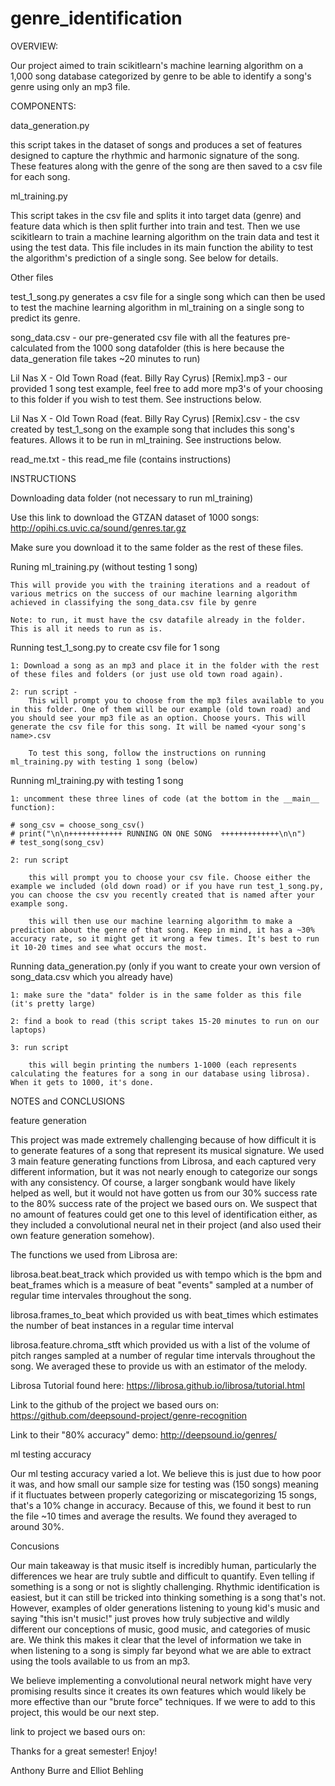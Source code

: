 # genre_identification

OVERVIEW:

Our project aimed to train scikitlearn's machine learning algorithm on a 1,000 song database categorized by genre to be able to identify a song's genre using only an mp3 file. 

COMPONENTS:

data_generation.py

this script takes in the dataset of songs and produces a set of features designed to capture the rhythmic and harmonic signature of the song. These features along with the genre of the song are then saved to a csv file for each song. 

ml_training.py

This script takes in the csv file and splits it into target data (genre) and feature data which is then split further into train and test. Then we use scikitlearn to train a machine learning algorithm on the train data and test it using the test data. This file includes in its main function the ability to test the algorithm's prediction of a single song. See below for details.

Other files

test_1_song.py generates a csv file for a single song which can then be used to test the machine learning algorithm in ml_training on a single song to predict its genre. 

song_data.csv - our pre-generated csv file with all the features pre-calculated from the 1000 song datafolder (this is here because the data_generation file takes ~20 minutes to run)

Lil Nas X - Old Town Road (feat. Billy Ray Cyrus) [Remix].mp3 - our provided 1 song test example, feel free to add more mp3's of your choosing to this folder if you wish to test them. See instructions below. 

Lil Nas X - Old Town Road (feat. Billy Ray Cyrus) [Remix].csv - the csv created by test_1_song on the example song that includes this song's features. Allows it to be run in ml_training. See instructions below. 

read_me.txt - this read_me file (contains instructions)

INSTRUCTIONS

Downloading data folder (not necessary to run ml_training)

Use this link to download the GTZAN dataset of 1000 songs: http://opihi.cs.uvic.ca/sound/genres.tar.gz

Make sure you download it to the same folder as the rest of these files. 

Runing ml_training.py (without testing 1 song)

    This will provide you with the training iterations and a readout of various metrics on the success of our machine learning algorithm achieved in classifying the song_data.csv file by genre
    
    Note: to run, it must have the csv datafile already in the folder. This is all it needs to run as is. 

Running test_1_song.py to create csv file for 1 song

    1: Download a song as an mp3 and place it in the folder with the rest of these files and folders (or just use old town road again). 
    
    2: run script - 
        This will prompt you to choose from the mp3 files available to you in this folder. One of them will be our example (old town road) and you should see your mp3 file as an option. Choose yours. This will generate the csv file for this song. It will be named <your song's name>.csv
        
        To test this song, follow the instructions on running ml_training.py with testing 1 song (below)

Running ml_training.py with testing 1 song

    1: uncomment these three lines of code (at the bottom in the __main__ function): 

    # song_csv = choose_song_csv()
    # print("\n\n++++++++++++ RUNNING ON ONE SONG  +++++++++++++\n\n")
    # test_song(song_csv)

    2: run script
    
        this will prompt you to choose your csv file. Choose either the example we included (old down road) or if you have run test_1_song.py, you can choose the csv you recently created that is named after your example song. 
        
        this will then use our machine learning algorithm to make a prediction about the genre of that song. Keep in mind, it has a ~30% accuracy rate, so it might get it wrong a few times. It's best to run it 10-20 times and see what occurs the most. 

Running data_generation.py (only if you want to create your own version of song_data.csv which you already have)

    1: make sure the "data" folder is in the same folder as this file (it's pretty large)
    
    2: find a book to read (this script takes 15-20 minutes to run on our laptops)
    
    3: run script 
    
        this will begin printing the numbers 1-1000 (each represents calculating the features for a song in our database using librosa). When it gets to 1000, it's done. 

NOTES and CONCLUSIONS

feature generation

This project was made extremely challenging because of how difficult it is to generate features of a song that represent its musical signature. We used 3 main feature generating functions from Librosa, and each captured very different information, but it was not nearly enough to categorize our songs with any consistency. Of course, a larger songbank would have likely helped as well, but it would not have gotten us from our 30% success rate to the 80% success rate of the project we based ours on. We suspect that no amount of features could get one to this level of identification either, as they included a convolutional neural net in their project (and also used their own feature generation somehow). 

The functions we used from Librosa are:

librosa.beat.beat_track which provided us with tempo which is the bpm and beat_frames which is a measure of beat "events" sampled at a number of regular time intervales throughout the song. 

librosa.frames_to_beat which provided us with beat_times which estimates the number of beat instances in a regular time interval

librosa.feature.chroma_stft which provided us with a list of the volume of pitch ranges sampled at a number of regular time intervals throughout the song. We averaged these to provide us with an estimator of the melody. 

Librosa Tutorial found here: https://librosa.github.io/librosa/tutorial.html

Link to the github of the project we based ours on: https://github.com/deepsound-project/genre-recognition

Link to their "80% accuracy" demo: http://deepsound.io/genres/

ml testing accuracy

Our ml testing accuracy varied a lot. We believe this is just due to how poor it was, and how small our sample size for testing was (150 songs) meaning if it fluctuates between properly categorizing or miscategorizing 15 songs, that's a 10% change in accuracy. Because of this, we found it best to run the file ~10 times and average the results. We found they averaged to around 30%. 

Concusions

Our main takeaway is that music itself is incredibly human, particularly the differences we hear are truly subtle and difficult to quantify. Even telling if something is a song or not is slightly challenging. Rhythmic identification is easiest, but it can still be tricked into thinking something is a song that's not. However, examples of older generations listening to young kid's music and saying "this isn't music!" just proves how truly subjective and wildly different our conceptions of music, good music, and categories of music are. We think this makes it clear that the level of information we take in when listening to a song is simply far beyond what we are able to extract using the tools available to us from an mp3. 

We believe implementing a convolutional neural network might have very promising results since it creates its own features which would likely be more effective than our "brute force" techniques. If we were to add to this project, this would be our next step. 

link to project we based ours on: 

Thanks for a great semester! Enjoy! 

Anthony Burre and Elliot Behling 
